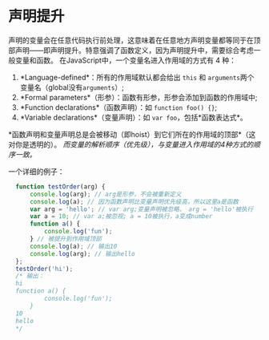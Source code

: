 # 声明提升

声明的变量会在任意代码执行前处理，这意味着在任意地方声明变量都等同于在顶部声明——即声明提升。特意强调了函数定义，因为声明提升中，需要综合考虑一般变量和函数。
在JavaScript中，一个变量名进入作用域的方式有 4 种：

1. \*Language-defined\*：所有的作用域默认都会给出 `this` 和 `arguments`两个变量名（global没有`arguments`）;
2. \*Formal parameters\*（形参）：函数有形参，形参会添加到函数的作用域中;
3. \*Function declarations\*（函数声明）：如 `function foo() {}`;
4. \*Variable declarations\*（变量声明）：如 `var foo`，包括\*函数表达式\*。

\*函数声明和变量声明总是会被移动（即hoist）到它们所在的作用域的顶部\*（这对你是透明的）。
*而变量的解析顺序（优先级），与变量进入作用域的4种方式的顺序一致。*

一个详细的例子：

```js
  function testOrder(arg) {
      console.log(arg); // arg是形参，不会被重新定义
      console.log(a); // 因为函数声明比变量声明优先级高，所以这里a是函数
      var arg = 'hello'; // var arg;变量声明被忽略， arg = 'hello'被执行
      var a = 10; // var a;被忽视; a = 10被执行，a变成number
      function a() {
          console.log('fun');
      } // 被提升到作用域顶部
      console.log(a); // 输出10
      console.log(arg); // 输出hello
  };
  testOrder('hi');
  /* 输出：
  hi
  function a() {
          console.log('fun');
      }
  10
  hello
  */
```